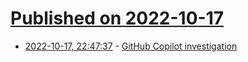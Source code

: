 # [Published on 2022-10-17](index.md)

* [2022-10-17, 22:47:37](https://lobste.rs/s/4imnvy/github_copilot_investigation) - [GitHub Copilot investigation](https://githubcopilotinvestigation.com/)
